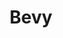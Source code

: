 ---
title: Bevy
description: bevy the gameengin with rust
image:

# Badge style
# style:
#     background: "#ee99a0"
#     color: "#fff"
---